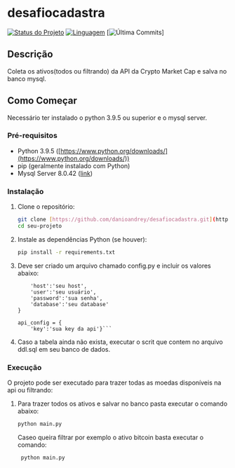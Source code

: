 # desafiocadastra
[![Status do Projeto](https://img.shields.io/badge/status-concluído-brightgreen)](https://github.com/danioandrey/desafiocadastra)
[![Linguagem](https://img.shields.io/badge/linguagem-Python-blue)](https://www.python.org/)
[![Última Commits](https://github.com/danioandrey/desafiocadastra/commits/main)]

## Descrição

Coleta os ativos(todos ou filtrando) da API da Crypto Market Cap e salva no banco mysql.

## Como Começar

Necessário ter instalado o python 3.9.5 ou superior e o mysql server.

### Pré-requisitos


* Python 3.9.5 ([https://www.python.org/downloads/](https://www.python.org/downloads/))
* pip (geralmente instalado com Python)
* Mysql Server 8.0.42 ([link](https://dev.mysql.com/downloads/installer/))

### Instalação

1.  Clone o repositório:
    ```bash
    git clone [https://github.com/danioandrey/desafiocadastra.git](https://github.com/danioandrey/desafiocadastra.git)
    cd seu-projeto
    ```
2.  Instale as dependências Python (se houver):
    ```bash
    pip install -r requirements.txt
    ```
3.  Deve ser criado um arquivo chamado config.py e incluir os valores abaixo:
    ```mysql_connection = {
        'host':'seu host',
        'user':'seu usuário',
        'password':'sua senha',
        'database':'seu database'
    }

    api_config = {
        'key':'sua key da api'}```

4. Caso a tabela ainda não exista, executar o scrit que contem no arquivo ddl.sql em seu banco de dados.

### Execução

O projeto pode ser executado para trazer todas as moedas disponíveis na api ou filtrando:

1. Para trazer todos os ativos e salvar no banco pasta executar o comando abaixo:
    ```bash
    python main.py
    ```
   Caseo queira filtrar  por exemplo o ativo bitcoin basta executar o comando:
   ```bash
    python main.py
    ```